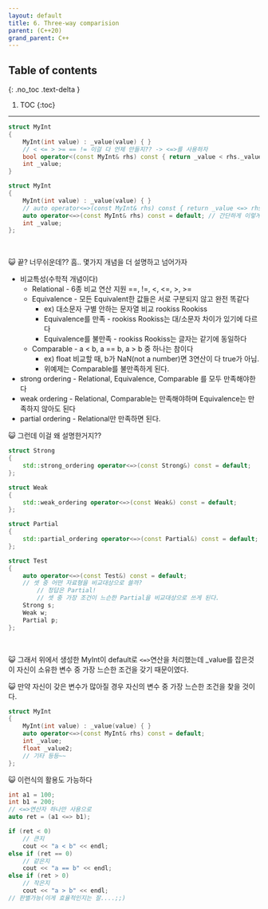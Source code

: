 ```yaml
---
layout: default
title: 6. Three-way comparision
parent: (C++20)
grand_parent: C++
---
```


## Table of contents
{: .no_toc .text-delta }

1. TOC
{:toc}

---

```cpp
struct MyInt
{
    MyInt(int value) : _value(value) { }
    // < <= > >= == != 이걸 다 언제 만들지?? -> <=>를 사용하자
    bool operator<(const MyInt& rhs) const { return _value < rhs._value; }
    int _value;
}
```

```cpp
struct MyInt
{
    MyInt(int value) : _value(value) { }
    // auto operator<=>(const MyInt& rhs) const { return _value <=> rhs._value; }
    auto operator<=>(const MyInt& rhs) const = default; // 간단하게 이렇게 구현해도 위와 동일함.
    int _value;
};
```

<br>

😺 끝? 너무쉬운데?? 흠.. 몇가지 개념을 더 설명하고 넘어가자

* 비교특성(수학적 개념이다)
    - Relational - 6종 비교 연산 지원 ==, !=, <, <=, >, >=
    - Equivalence - 모든 Equivalent한 값들은 서로 구분되지 않고 완전 똑같다
        - ex) 대소문자 구별 안하는 문자열 비교 rookiss Rookiss
        - Equivalence를 만족 - rookiss Rookiss는 대/소문자 차이가 있기에 다르다
        - Equivalence를 불만족 - rookiss Rookiss는 글자는 같기에 동일하다
    - Comparable - a < b, a == b, a > b 중 하나는 참이다
        - ex) float 비교할 때, b가 NaN(not a number)면 3연산이 다 true가 아님.
        - 위예제는 Comparable를 불만족하게 된다.
* strong ordering - Relational, Equivalence, Comparable 를 모두 만족해야한다
* weak ordering - Relational, Comparable는 만족해야하며 Equivalence는 만족하지 않아도 된다
* partial ordering - Relational만 만족하면 된다.

😺 그런데 이걸 왜 설명한거지??

```cpp
struct Strong
{
    std::strong_ordering operator<=>(const Strong&) const = default;
};

struct Weak
{
    std::weak_ordering operator<=>(const Weak&) const = default;
};

struct Partial
{
    std::partial_ordering operator<=>(const Partial&) const = default;
};

struct Test
{
    auto operator<=>(const Test&) const = default;
    // 셋 중 어떤 자료형을 비교대상으로 쓸까?
        // 정답은 Partial!
        // 셋 중 가장 조건이 느슨한 Partial을 비교대상으로 쓰게 된다.
    Strong s;
    Weak w;
    Partial p;
};
```

<br>

😺 그래서 위에서 생성한 MyInt이 default로 `<=>`연산을 처리했는데 _value를 잡은것이 자신이 소유한 변수 중 가장 느슨한 조건을 갖기 때문이였다.

😺 만약 자신이 갖은 변수가 많아질 경우 자신의 변수 중 가장 느슨한 조건을 찾을 것이다.

```cpp
struct MyInt
{
    MyInt(int value) : _value(value) { }
    auto operator<=>(const MyInt& rhs) const = default; 
    int _value;
    float _value2;
    // 기타 등등~~
};
```

😺 이런식의 활용도 가능하다

```cpp
int a1 = 100;
int b1 = 200;
// <=>연산자 하나만 사용으로
auto ret = (a1 <=> b1);

if (ret < 0)
    // 큰지
    cout << "a < b" << endl;
else if (ret == 0)
    // 같은지
    cout << "a == b" << endl;
else if (ret > 0)
    // 작은지
    cout << "a > b" << endl;
// 판별가능(이게 효율적인지는 잘....;;)
```

